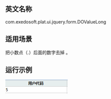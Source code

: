 ## 英文名称 ##

com.exedosoft.plat.ui.jquery.form.DOValueLong

## 适用场景 ##

把小数点（.）后面的数字去掉 。

## 运行示例 ##


<img src='imgs/c_valuelong.png' />
